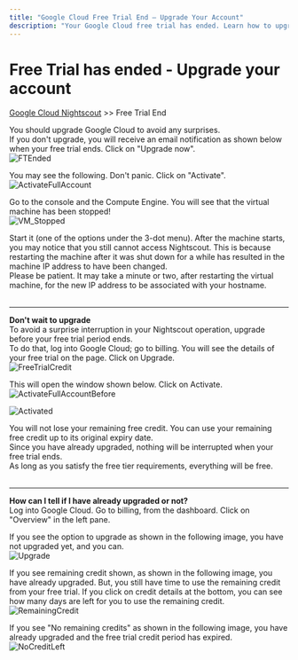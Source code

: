 ```yaml
---
title: "Google Cloud Free Trial End – Upgrade Your Account"
description: "Your Google Cloud free trial has ended. Learn how to upgrade your account to continue using your Nightscout instance without interruption."
---
```


# Free Trial has ended - Upgrade your account
[Google Cloud Nightscout](../) >> Free Trial End  
  
You should upgrade Google Cloud to avoid any surprises.  
If you don't upgrade, you will receive an email notification as shown below when your free trial ends.  Click on "Upgrade now".  
![FTEnded](./images/FTEnded.png)  
  
You may see the following.  Don't panic.  Click on "Activate".  
![ActivateFullAccount](./images/ActivateFullAccount.png)  
    
Go to the console and the Compute Engine.  You will see that the virtual machine has been stopped!  
![VM_Stopped](./images/VM_Stopped.png)  
  
Start it (one of the options under the 3-dot menu).  After the machine starts, you may notice that you still cannot access Nightscout.  This is because restarting the machine after it was shut down for a while has resulted in the machine IP address to have been changed.  
Please be patient.  It may take a minute or two, after restarting the virtual machine, for the new IP address to be associated with your hostname.    
<br/>  
  
---  
  
**Don't wait to upgrade**  
To avoid a surprise interruption in your Nightscout operation, upgrade before your free trial period ends.  
To do that, log into Google Cloud;  go to billing.  You will see the details of your free trial on the page.  Click on Upgrade.  
![FreeTrialCredit](./images/FreeTrialCredit.png)  
  
This will open the window shown below.  Click on Activate.  
![ActivateFullAccountBefore](./images/ActivateFullAccountBefore.png)  
  
![Activated](./images/Activated.png)  
  
You will not lose your remaining free credit.  You can use your remaining free credit up to its original expiry date.  
Since you have already upgraded, nothing will be interrupted when your free trial ends.  
As long as you satisfy the free tier requirements, everything will be free.  
<br/>  
  
---  
  
**How can I tell if I have already upgraded or not?**  
Log into Google Cloud.  Go to billing, from the dashboard.  Click on "Overview" in the left pane.  
  
If you see the option to upgrade as shown in the following image, you have not upgraded yet, and you can.  
![Upgrade](./images/Upgrade.png)  
  
If you see remaining credit shown, as shown in the following image, you have already upgraded. But, you still have time to use the remaining credit from your free trial.  If you click on credit details at the bottom, you can see how many days are left for you to use the remaining credit.  
![RemainingCredit](./images/RemainingCredit.png)  
  
If you see "No remaining credits" as shown in the following image, you have already upgraded and the free trial credit period has expired.  
![NoCreditLeft](./images/NoCreditLeft.png)  
  
